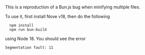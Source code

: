 This is a reproduction of a Bun.js bug when minifying multiple files.

To use it, first install Nove v18, then do the following

```
  npm install
  npm run bun-build
```

using Node 18. You should see the error

```
Segmentation fault: 11
```
